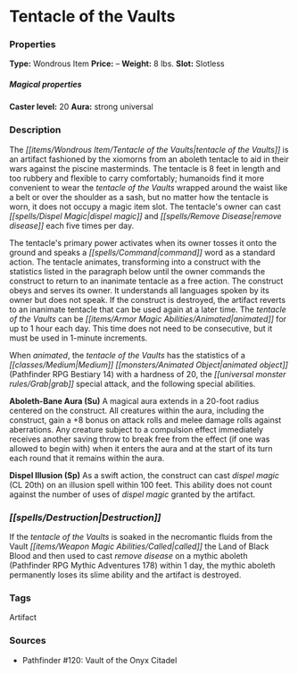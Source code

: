 ﻿---
Title: "Tentacle of the Vaults"
Type: "Wondrous Item"
Price: "–"
Weight: "8 lbs."
Slot: "Slotless"
Caster level: "20"
Aura: "strong universal"
Description: |
  "The _tentacle of the Vaults_ is an artifact fashioned by the xiomorns from an aboleth tentacle to aid in their wars against the piscine masterminds. The tentacle is 8 feet in length and too rubbery and flexible to carry comfortably; humanoids find it more convenient to wear the _tentacle of the Vaults_ wrapped around the waist like a belt or over the shoulder as a sash, but no matter how the tentacle is worn, it does not occupy a magic item slot. The tentacle's owner can cast _dispel magic_ and _remove disease_ each five times per day.
  The tentacle's primary power activates when its owner tosses it onto the ground and speaks a command word as a standard action. The tentacle animates, transforming into a construct with the statistics listed in the paragraph below until the owner commands the construct to return to an inanimate tentacle as a free action. The construct obeys and serves its owner. It understands all languages spoken by its owner but does not speak. If the construct is destroyed, the artifact reverts to an inanimate tentacle that can be used again at a later time. The _tentacle of the Vaults_ can be animated for up to 1 hour each day. This time does not need to be consecutive, but it must be used in 1-minute increments.
  When animated, the _tentacle of the Vaults_ has the statistics of a Medium animated object (_Pathfinder RPG Bestiary_ 14) with a hardness of 20, the grab special attack, and the following special abilities.
  **Aboleth-Bane Aura (Su)** A magical aura extends in a 20-foot radius centered on the construct. All creatures within the aura, including the construct, gain a +8 bonus on attack rolls and melee damage rolls against aberrations. Any creature subject to a compulsion effect immediately receives another saving throw to break free from the effect (if one was allowed to begin with) when it enters the aura and at the start of its turn each round that it remains within the aura.
  **Dispel Illusion (Sp)** As a swift action, the construct can cast _dispel magic_ (CL 20th) on an illusion spell within 100 feet. This ability does not count against the number of uses of _dispel magic_ granted by the artifact."
Destruction: |
  "If the _tentacle of the Vaults_ is soaked in the necromantic fluids from the Vault called the Land of Black Blood and then used to cast remove disease on a mythic aboleth (_Pathfinder RPG Mythic Adventures_ 178) within 1 day, the mythic aboleth permanently loses its slime ability and the artifact is destroyed."
Sources: "['Pathfinder #120: Vault of the Onyx Citadel']"
---

# Tentacle of the Vaults

### Properties

**Type:** Wondrous Item **Price:** – **Weight:** 8 lbs. **Slot:** Slotless

##### Magical properties

**Caster level:** 20 **Aura:** strong universal

### Description

The _[[items/Wondrous Item/Tentacle of the Vaults|tentacle of the Vaults]]_ is an artifact fashioned by the xiomorns from an aboleth tentacle to aid in their wars against the piscine masterminds. The tentacle is 8 feet in length and too rubbery and flexible to carry comfortably; humanoids find it more convenient to wear the _tentacle of the Vaults_ wrapped around the waist like a belt or over the shoulder as a sash, but no matter how the tentacle is worn, it does not occupy a magic item slot. The tentacle's owner can cast _[[spells/Dispel Magic|dispel magic]]_ and _[[spells/Remove Disease|remove disease]]_ each five times per day.

The tentacle's primary power activates when its owner tosses it onto the ground and speaks a _[[spells/Command|command]]_ word as a standard action. The tentacle animates, transforming into a construct with the statistics listed in the paragraph below until the owner commands the construct to return to an inanimate tentacle as a free action. The construct obeys and serves its owner. It understands all languages spoken by its owner but does not speak. If the construct is destroyed, the artifact reverts to an inanimate tentacle that can be used again at a later time. The _tentacle of the Vaults_ can be _[[items/Armor Magic Abilities/Animated|animated]]_ for up to 1 hour each day. This time does not need to be consecutive, but it must be used in 1-minute increments.

When _animated_, the _tentacle of the Vaults_ has the statistics of a _[[classes/Medium|Medium]]_ _[[monsters/Animated Object|animated object]]_ (Pathfinder RPG Bestiary 14) with a hardness of 20, the _[[universal monster rules/Grab|grab]]_ special attack, and the following special abilities.

**Aboleth-Bane Aura (Su)** A magical aura extends in a 20-foot radius centered on the construct. All creatures within the aura, including the construct, gain a +8 bonus on attack rolls and melee damage rolls against aberrations. Any creature subject to a compulsion effect immediately receives another saving throw to break free from the effect (if one was allowed to begin with) when it enters the aura and at the start of its turn each round that it remains within the aura.

**Dispel Illusion (Sp)** As a swift action, the construct can cast _dispel magic_ (CL 20th) on an illusion spell within 100 feet. This ability does not count against the number of uses of _dispel magic_ granted by the artifact.

### _[[spells/Destruction|Destruction]]_

If the _tentacle of the Vaults_ is soaked in the necromantic fluids from the Vault _[[items/Weapon Magic Abilities/Called|called]]_ the Land of Black Blood and then used to cast _remove disease_ on a mythic aboleth (Pathfinder RPG Mythic Adventures 178) within 1 day, the mythic aboleth permanently loses its slime ability and the artifact is destroyed.

### Tags

Artifact

### Sources

* Pathfinder #120: Vault of the Onyx Citadel